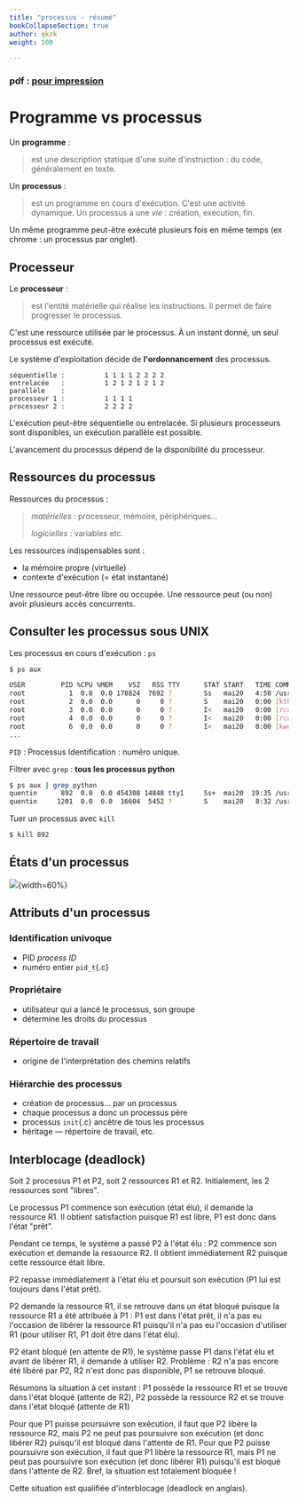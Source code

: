 ```yaml
---
title: "processus - résumé"
bookCollapseSection: true
author: qkzk
weight: 100

---
```



### pdf : [pour impression](/uploads/docnsitale/processus/resume_processus.pdf)

# Programme vs processus

Un **programme** :

>   est une description statique d'une suite d'instruction : du code, 
>   généralement en texte.


Un **processus** :

>  est un programme en cours d'exécution.
>  C'est une activité dynamique. Un processus a une _vie_ : création, exécution,
>  fin.

Un même programme peut-être exécuté plusieurs fois en même temps (ex chrome : 
un processus par onglet).

## Processeur

Le **processeur** :

> est l'entité matérielle qui réalise les instructions. Il permet de faire 
> progresser le processus.

C'est une ressource utilisée par le processus. À un instant donné, un seul 
processus est exécuté.

Le système d'exploitation décide de **l'ordonnancement** des processus.

```
séquentielle :          1 1 1 1 2 2 2 2
entrelacée   :          1 2 1 2 1 2 1 2
parallèle    : 
processeur 1 :          1 1 1 1
processeur 2 :          2 2 2 2
```

L'exécution peut-être séquentielle ou entrelacée.
Si plusieurs processeurs sont disponibles, un exécution parallèle est possible.

L'avancement du processus dépend de la disponibilité du processeur.

## Ressources du processus

Ressources du processus :

> _matérielles_ : processeur, mémoire, périphériques...
>
> _logicielles_ : variables etc.


Les ressources indispensables sont :

* la mémoire propre (virtuelle)
* contexte d'exécution  (= état instantané)

Une ressource peut-être libre ou occupée. Une ressource peut (ou non) avoir
plusieurs accès concurrents.

## Consulter les processus sous UNIX

Les processus en cours d'exécution : `ps`

```sh
$ ps aux

USER         PID %CPU %MEM    VSZ   RSS TTY      STAT START   TIME COMMAND
root           1  0.0  0.0 178824  7692 ?        Ss   mai20   4:50 /usr/lib/systemd/systemd
root           2  0.0  0.0      0     0 ?        S    mai20   0:00 [kthreadd]
root           3  0.0  0.0      0     0 ?        I<   mai20   0:00 [rcu_gp]
root           4  0.0  0.0      0     0 ?        I<   mai20   0:00 [rcu_par_gp]
root           6  0.0  0.0      0     0 ?        I<   mai20   0:00 [kworker/0:0H-kblockd]
...
```

`PID` : Processus Identification : numéro unique.

Filtrer avec `grep` : **tous les processus python**

```sh
$ ps aux | grep python
quentin      892  0.0  0.0 454308 14848 tty1     Ss+  mai20  19:35 /usr/bin/python /home/quentin/prog1.py
quentin     1201  0.0  0.0  16604  5452 ?        S    mai20   8:32 /usr/bin/python /home/quentin/prog2.py
```

Tuer un processus avec `kill`

```sh
$ kill 892
```

## États d'un processus

![](fig/psst-4.png){width=60%}

## Attributs d'un processus

### Identification univoque
* PID _process ID_
* numéro entier `pid_t`{.c}

### Propriétaire
* utilisateur qui a lancé le processus, son groupe
* détermine les droits du processus

### Répertoire de travail
* origine de l'interprétation des chemins relatifs

### Hiérarchie des processus
* création de processus... par un processus
* chaque processus a donc un processus père
* processus `init`{.c} ancêtre de tous les processus
* héritage — répertoire de travail, etc.


## Interblocage (deadlock)


Soit 2 processus P1 et P2, soit 2 ressources R1 et R2. Initialement, les 2
ressources sont "libres". 

Le processus P1
commence son exécution (état élu), il demande la ressource R1. Il obtient
satisfaction puisque R1 est libre, P1 est donc dans l'état "prêt".

Pendant ce temps, le système a passé P2 à l'état élu : P2 commence son
exécution et demande la ressource R2. Il obtient immédiatement R2 puisque cette
ressource était libre. 

P2 repasse immédiatement à l'état élu et poursuit son
exécution (P1 lui est toujours dans l'état prêt). 

P2 demande la ressource R1,
il se retrouve dans un état bloqué puisque la ressource R1 a été attribuée à
P1 : P1 est dans l'état prêt, il n'a pas eu l'occasion de libérer la ressource
R1 puisqu'il n'a pas eu l'occasion d'utiliser R1 (pour utiliser R1, P1 doit
être dans l'état élu).

P2 étant bloqué (en attente de R1), le système passe P1
dans l'état élu et avant de libérer R1, il demande à utiliser R2. Problème : R2
n'a pas encore été libéré par P2, R2 n'est donc pas disponible, P1 se retrouve
bloqué.

Résumons la situation à cet instant : P1 possède la ressource R1 et se trouve
dans l'état bloqué (attente de R2), P2 possède la ressource R2 et se trouve
dans l'état bloqué (attente de R1)

Pour que P1 puisse poursuivre son exécution, il faut que P2 libère la ressource
R2, mais P2 ne peut pas poursuivre son exécution (et donc libérer R2) puisqu'il
est bloqué dans l'attente de R1. Pour que P2 puisse poursuivre son exécution,
il faut que P1 libère la ressource R1, mais P1 ne peut pas poursuivre son
exécution (et donc libérer R1) puisqu'il est bloqué dans l'attente de R2.
Bref, la situation est totalement bloquée !

Cette situation est qualifiée d'interblocage (deadlock en anglais).
